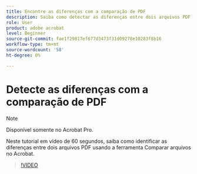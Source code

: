```yaml
---
title: Encontre as diferenças com a comparação de PDF
description: Saiba como detectar as diferenças entre dois arquivos PDF usando a ferramenta Comparar arquivos no Acrobat
role: User
product: adobe acrobat
level: Beginner
source-git-commit: fae1f29817ef677d3473f31d09278e10283f8b16
workflow-type: tm+mt
source-wordcount: '58'
ht-degree: 0%

---
```


# Detecte as diferenças com a comparação de PDF

>[!NOTE]
>
>Disponível somente no Acrobat Pro.

Neste tutorial em vídeo de 60 segundos, saiba como identificar as diferenças entre dois arquivos PDF usando a ferramenta Comparar arquivos no Acrobat.

>[!VIDEO](https://video.tv.adobe.com/v/3409905?quality=12&learn=on&hidetitle=true)
